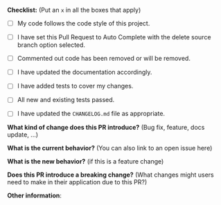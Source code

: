 **Checklist:** (Put an `x` in all the boxes that apply)
- [ ] My code follows the code style of this project.
- [ ] I have set this Pull Request to Auto Complete with the delete source branch option selected.
- [ ] Commented out code has been removed or will be removed.
- [ ] I have updated the documentation accordingly.
- [ ] I have added tests to cover my changes.
- [ ] All new and existing tests passed.
- [ ] I have updated the `CHANGELOG.md` file as appropriate.


**What kind of change does this PR introduce?** (Bug fix, feature, docs update, ...)



**What is the current behavior?** (You can also link to an open issue here)



**What is the new behavior?** (if this is a feature change)



**Does this PR introduce a breaking change?** (What changes might users need to make in their application due to this PR?)



**Other information**:
